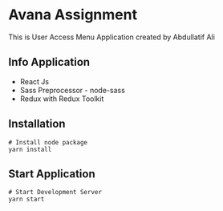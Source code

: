 # Avana Assignment

This is User Access Menu Application created by Abdullatif Ali

## Info Application

- React Js
- Sass Preprocessor - node-sass
- Redux with Redux Toolkit

## Installation

```
# Install node package
yarn install
```

## Start Application

```
# Start Development Server
yarn start
```